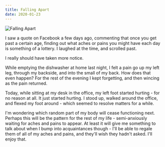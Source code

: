 ```yaml
---
title: Falling Apart
date: 2020-01-23
---
```


![Falling Apart](https://source.unsplash.com/_nRpqIBM40Q/1600x900)

I saw a quote on Facebook a few days ago, commenting that once you get past a certain age, finding out what aches or pains you might have each day is something of a lottery. I laughed at the time, and scrolled past.

I really should have taken more notice.

While emptying the dishwasher at home last night, I felt a pain go up my left leg, through my backside, and into the small of my back. How does that even happen? For the rest of the evening I kept forgetting, and then wincing as the pain returned.

Today, while sitting at my desk in the office, my left foot started hurting - for no reason at all. It just started hurting. I stood up, walked around the office, and flexed my foot around - which seemed to resolve matters for a while.

I'm wondering which random part of my body will cease functioning next. Perhaps this will be the pattern for the rest of my life - semi-anxiously waiting for aches and pains to appear. At least it will give me something to talk about when I bump into acquaintances though - I'll be able to regale them of all of my aches and pains, and they'll wish they hadn't asked. I'll enjoy that.
